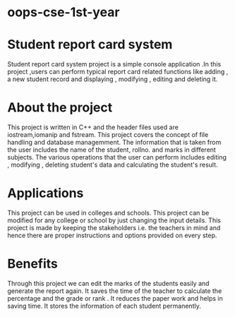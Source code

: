 # oops-cse-1st-year

# Student report card system 
Student report card system project is a simple console application .In this project ,users can perform typical report card related functions like adding , a new student record and displaying , modifying , editing and deleting it.

# About the project 
This project is written in C++ and the header files used are iostream,iomanip and fstream.
This project covers the concept of file handling and database managemment.
The information that is taken from the user includes the name of the student, rollno. and marks in different subjects.
The various operations that the user can perform includes editing , modifying , deleting student's data and calculating the student's result.

# Applications
This project can be used in colleges and schools. This project can be modified for any college or school by just changing the input details. This project is made by keeping the stakeholders i.e. the teachers in mind and hence there are proper instructions and options provided on every step.

# Benefits
Through this project we can edit the marks of the students easily and generate the report again. It saves the time of the teacher to calculate the percentage and the grade or rank . It reduces the paper work and helps in saving time. It stores the information of each student permanently.
